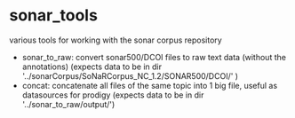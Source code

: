 # sonar_tools
various tools for working with the sonar corpus repository

- sonar_to_raw: convert sonar500/DCOI files to raw text data (without the annotations) (expects data to be in dir '../sonarCorpus/SoNaRCorpus_NC_1.2/SONAR500/DCOI/' )
- concat: concatenate all files of the same topic into 1 big file, useful as datasources for prodigy (expects data to be in dir '../sonar_to_raw/output/')
